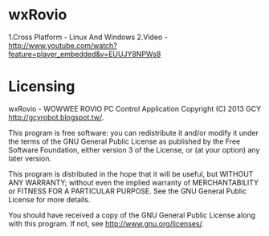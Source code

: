 wxRovio
=======
1.Cross Platform - Linux And Windows
2.Video - http://www.youtube.com/watch?feature=player_embedded&v=EUUJY8NPWs8

Licensing
=======
wxRovio - WOWWEE ROVIO PC Control Application
Copyright (C) 2013  GCY <http://gcyrobot.blogspot.tw/>.

This program is free software: you can redistribute it and/or modify
it under the terms of the GNU General Public License as published by
the Free Software Foundation, either version 3 of the License, or
(at your option) any later version.

This program is distributed in the hope that it will be useful,
but WITHOUT ANY WARRANTY; without even the implied warranty of
MERCHANTABILITY or FITNESS FOR A PARTICULAR PURPOSE.  See the
GNU General Public License for more details.

You should have received a copy of the GNU General Public License
along with this program.  If not, see <http://www.gnu.org/licenses/>.

